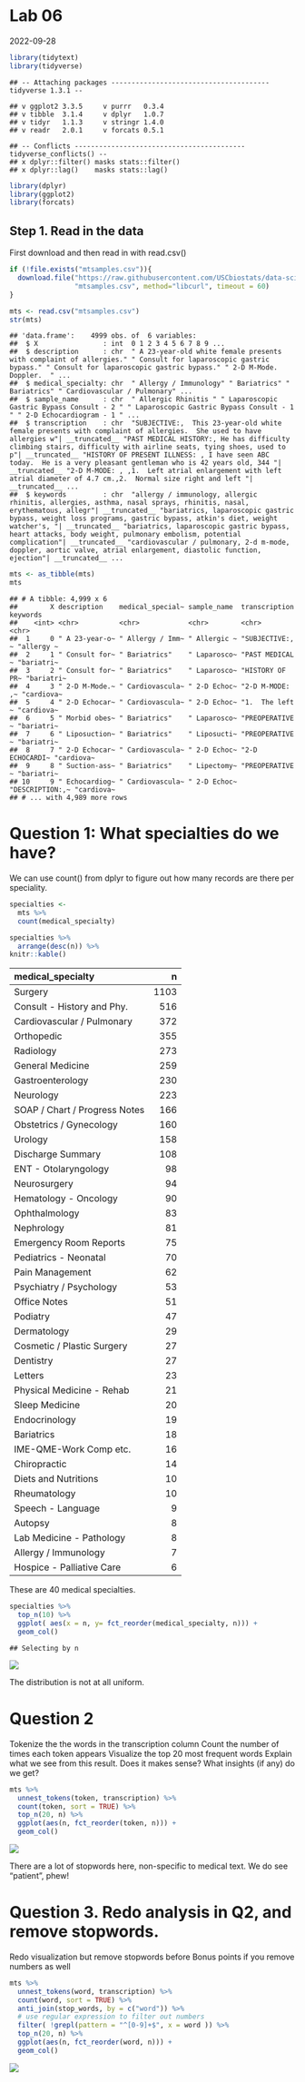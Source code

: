 Lab 06
================
2022-09-28

``` r
library(tidytext)
library(tidyverse)
```

    ## -- Attaching packages --------------------------------------- tidyverse 1.3.1 --

    ## v ggplot2 3.3.5     v purrr   0.3.4
    ## v tibble  3.1.4     v dplyr   1.0.7
    ## v tidyr   1.1.3     v stringr 1.4.0
    ## v readr   2.0.1     v forcats 0.5.1

    ## -- Conflicts ------------------------------------------ tidyverse_conflicts() --
    ## x dplyr::filter() masks stats::filter()
    ## x dplyr::lag()    masks stats::lag()

``` r
library(dplyr)
library(ggplot2)
library(forcats)
```

## Step 1. Read in the data

First download and then read in with read.csv()

``` r
if (!file.exists("mtsamples.csv")){
  download.file("https://raw.githubusercontent.com/USCbiostats/data-science-data/master/00_mtsamples/mtsamples.csv",
                "mtsamples.csv", method="libcurl", timeout = 60)
}

mts <- read.csv("mtsamples.csv")
str(mts)
```

    ## 'data.frame':    4999 obs. of  6 variables:
    ##  $ X                : int  0 1 2 3 4 5 6 7 8 9 ...
    ##  $ description      : chr  " A 23-year-old white female presents with complaint of allergies." " Consult for laparoscopic gastric bypass." " Consult for laparoscopic gastric bypass." " 2-D M-Mode. Doppler.  " ...
    ##  $ medical_specialty: chr  " Allergy / Immunology" " Bariatrics" " Bariatrics" " Cardiovascular / Pulmonary" ...
    ##  $ sample_name      : chr  " Allergic Rhinitis " " Laparoscopic Gastric Bypass Consult - 2 " " Laparoscopic Gastric Bypass Consult - 1 " " 2-D Echocardiogram - 1 " ...
    ##  $ transcription    : chr  "SUBJECTIVE:,  This 23-year-old white female presents with complaint of allergies.  She used to have allergies w"| __truncated__ "PAST MEDICAL HISTORY:, He has difficulty climbing stairs, difficulty with airline seats, tying shoes, used to p"| __truncated__ "HISTORY OF PRESENT ILLNESS: , I have seen ABC today.  He is a very pleasant gentleman who is 42 years old, 344 "| __truncated__ "2-D M-MODE: , ,1.  Left atrial enlargement with left atrial diameter of 4.7 cm.,2.  Normal size right and left "| __truncated__ ...
    ##  $ keywords         : chr  "allergy / immunology, allergic rhinitis, allergies, asthma, nasal sprays, rhinitis, nasal, erythematous, allegr"| __truncated__ "bariatrics, laparoscopic gastric bypass, weight loss programs, gastric bypass, atkin's diet, weight watcher's, "| __truncated__ "bariatrics, laparoscopic gastric bypass, heart attacks, body weight, pulmonary embolism, potential complication"| __truncated__ "cardiovascular / pulmonary, 2-d m-mode, doppler, aortic valve, atrial enlargement, diastolic function, ejection"| __truncated__ ...

``` r
mts <- as_tibble(mts)
mts
```

    ## # A tibble: 4,999 x 6
    ##        X description    medical_special~ sample_name  transcription   keywords  
    ##    <int> <chr>          <chr>            <chr>        <chr>           <chr>     
    ##  1     0 " A 23-year-o~ " Allergy / Imm~ " Allergic ~ "SUBJECTIVE:, ~ "allergy ~
    ##  2     1 " Consult for~ " Bariatrics"    " Laparosco~ "PAST MEDICAL ~ "bariatri~
    ##  3     2 " Consult for~ " Bariatrics"    " Laparosco~ "HISTORY OF PR~ "bariatri~
    ##  4     3 " 2-D M-Mode.~ " Cardiovascula~ " 2-D Echoc~ "2-D M-MODE: ,~ "cardiova~
    ##  5     4 " 2-D Echocar~ " Cardiovascula~ " 2-D Echoc~ "1.  The left ~ "cardiova~
    ##  6     5 " Morbid obes~ " Bariatrics"    " Laparosco~ "PREOPERATIVE ~ "bariatri~
    ##  7     6 " Liposuction~ " Bariatrics"    " Liposucti~ "PREOPERATIVE ~ "bariatri~
    ##  8     7 " 2-D Echocar~ " Cardiovascula~ " 2-D Echoc~ "2-D ECHOCARDI~ "cardiova~
    ##  9     8 " Suction-ass~ " Bariatrics"    " Lipectomy~ "PREOPERATIVE ~ "bariatri~
    ## 10     9 " Echocardiog~ " Cardiovascula~ " 2-D Echoc~ "DESCRIPTION:,~ "cardiova~
    ## # ... with 4,989 more rows

# Question 1: What specialties do we have?

We can use count() from dplyr to figure out how many records are there
per speciality.

``` r
specialties <- 
  mts %>%
  count(medical_specialty)

specialties %>% 
  arrange(desc(n)) %>%
knitr::kable()
```

| medical_specialty             |    n |
|:------------------------------|-----:|
| Surgery                       | 1103 |
| Consult - History and Phy.    |  516 |
| Cardiovascular / Pulmonary    |  372 |
| Orthopedic                    |  355 |
| Radiology                     |  273 |
| General Medicine              |  259 |
| Gastroenterology              |  230 |
| Neurology                     |  223 |
| SOAP / Chart / Progress Notes |  166 |
| Obstetrics / Gynecology       |  160 |
| Urology                       |  158 |
| Discharge Summary             |  108 |
| ENT - Otolaryngology          |   98 |
| Neurosurgery                  |   94 |
| Hematology - Oncology         |   90 |
| Ophthalmology                 |   83 |
| Nephrology                    |   81 |
| Emergency Room Reports        |   75 |
| Pediatrics - Neonatal         |   70 |
| Pain Management               |   62 |
| Psychiatry / Psychology       |   53 |
| Office Notes                  |   51 |
| Podiatry                      |   47 |
| Dermatology                   |   29 |
| Cosmetic / Plastic Surgery    |   27 |
| Dentistry                     |   27 |
| Letters                       |   23 |
| Physical Medicine - Rehab     |   21 |
| Sleep Medicine                |   20 |
| Endocrinology                 |   19 |
| Bariatrics                    |   18 |
| IME-QME-Work Comp etc.        |   16 |
| Chiropractic                  |   14 |
| Diets and Nutritions          |   10 |
| Rheumatology                  |   10 |
| Speech - Language             |    9 |
| Autopsy                       |    8 |
| Lab Medicine - Pathology      |    8 |
| Allergy / Immunology          |    7 |
| Hospice - Palliative Care     |    6 |

These are 40 medical specialties.

``` r
specialties %>%
  top_n(10) %>%
  ggplot( aes(x = n, y= fct_reorder(medical_specialty, n))) +
  geom_col()
```

    ## Selecting by n

![](lab_files/figure-gfm/barplot-of-specialty-counts-1.png)<!-- -->

The distribution is not at all uniform.

# Question 2

Tokenize the the words in the transcription column Count the number of
times each token appears Visualize the top 20 most frequent words
Explain what we see from this result. Does it makes sense? What insights
(if any) do we get?

``` r
mts %>%
  unnest_tokens(token, transcription) %>%
  count(token, sort = TRUE) %>%
  top_n(20, n) %>%
  ggplot(aes(n, fct_reorder(token, n))) +
  geom_col()
```

![](lab_files/figure-gfm/token-transcription-1.png)<!-- -->

There are a lot of stopwords here, non-specific to medical text. We do
see “patient”, phew!

# Question 3. Redo analysis in Q2, and remove stopwords.

Redo visualization but remove stopwords before Bonus points if you
remove numbers as well

``` r
mts %>%
  unnest_tokens(word, transcription) %>%
  count(word, sort = TRUE) %>%
  anti_join(stop_words, by = c("word")) %>%
  # use regular expression to filter out numbers
  filter( !grepl(pattern = "^[0-9]+$", x = word )) %>%
  top_n(20, n) %>%
  ggplot(aes(n, fct_reorder(word, n))) +
  geom_col()
```

![](lab_files/figure-gfm/unnamed-chunk-1-1.png)<!-- -->
